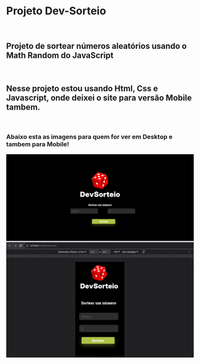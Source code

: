 <h1>
  Projeto Dev-Sorteio
</h1>
<br>
<h2>Projeto de sortear números aleatórios usando o Math Random do JavaScript</h2>
<br>
<h2>Nesse projeto estou usando Html, Css e Javascript, onde deixei o site para versão Mobile tambem.</h2>
<br>
<h3>Abaixo esta as imagens para quem for ver em Desktop e tambem para Mobile!</h3>
<img src="https://github.com/Weslley-silva23/projeto-dev-sorteio/blob/main/assets/desktop-dev-sorteio.png?raw=true">
<br>
<img src="https://github.com/Weslley-silva23/projeto-dev-sorteio/blob/main/assets/mobile-dev-sorteio.png?raw=true">
